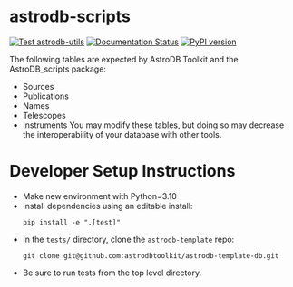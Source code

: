 # astrodb-scripts
[![Test astrodb-utils](https://github.com/astrodbtoolkit/astrodb-scripts/actions/workflows/run_tests.yml/badge.svg)](https://github.com/astrodbtoolkit/astrodb-scripts/actions/workflows/run_tests.yml)
[![Documentation Status](https://readthedocs.org/projects/astrodb-scripts/badge/?version=latest)](https://astrodb-scripts.readthedocs.io/en/latest/?badge=latest)
[![PyPI version](https://badge.fury.io/py/astrodb-scripts.svg)](https://badge.fury.io/py/astrodb-utils)

The following tables are expected by AstroDB Toolkit and the AstroDB_scripts package:
- Sources
- Publications
- Names
- Telescopes
- Instruments
You may modify these tables, but doing so may decrease the interoperability of your database with other tools.

# Developer Setup Instructions
- Make new environment with Python=3.10
- Install dependencies using an editable install:
  ```
  pip install -e ".[test]"
  ```
- In the `tests/` directory, clone the `astrodb-template` repo:
  ```
  git clone git@github.com:astrodbtoolkit/astrodb-template-db.git
  ```
- Be sure to run tests from the top level directory.

